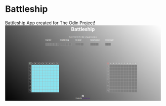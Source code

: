 # Battleship
Battleship App created for The Odin Project!
![Alt text](./battleship-screenshot.png?raw=true "Battleship Screenshot")
